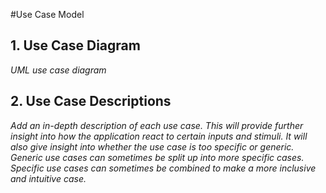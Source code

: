 #Use Case Model


## 1. Use Case Diagram
*UML use case diagram*

## 2. Use Case Descriptions
*Add an in-depth description of each use case. This will provide further insight into how the application react to certain inputs and stimuli. It will also give insight into whether the use case is too specific or generic. Generic use cases can sometimes be split up into more specific cases. Specific use cases can sometimes be combined to make a more inclusive and intuitive case.*